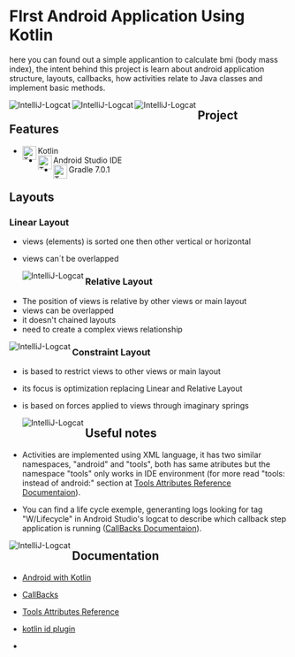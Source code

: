 # FIrst Android Application Using Kotlin

here you can found out a simple applicantion to calculate bmi (body mass index), the intent behind this project is learn about android application structure, layouts, callbacks, how activities relate to Java classes and implement basic methods.

<div> <img align="left" alt="IntelliJ-Logcat" src="https://lh3.googleusercontent.com/bsm1mRj9_jdmvBq6PQdlbpwVSQj_RKxAPpL8ifJLg6wM-Ag0hcd7Tvi_6VJva7HaNM2mpbuLq3LgiZv0CmpYKtakaxrYBdb6pKBj2PoKZlMUvYIMcRCQamDiCE1E0dl9hcVWr2xJDZXR5WbPQopV8Vwdf4i6_1xRfQh1kxnDhnln6nP2HxakQQvTmnLAwV7R7d48l-LQUBXZYmpcVpLNo26D5JWB1h_JEvfy74uRkn9ErlV5ODYrxKt97_CDLWRvuBI6aM-TbCuLu1eujXrHQq3btI7OMppGbR5XSW597VfPrEC0EQc9K8y_dZSbsMGKamC5I5VpB3Vamd4kshT1LmIvsYUy-K8OxYsdJYMpxIARH7nFZt8S8odkWjzxMwHmiKlD6u93RcZmLbh4WRVIWYgd0cTbi4IFWyr6_CMASSMJoDgXHDQrpcz0MdaOwQ9GnHJxMQl2rKT1nffIxije6QvbyiCHSvsRXvexzWPnoj2IttXZoHGzGOXzpqeRHT1MQFx1FKGxISdj9pRhlARh41hA2j8gIjqqKMTynJpayhz5F1qFF4hSyb80VZMrEGLetsNTOvRWSyTRrWb_xR8OIpz4aq52a8cC65K9UvlFd5JS0Wui-6WcpzI7tpMysHY3JgY4ESEs6mTOP1sf87Q-34S5t0NxR2obf-3jhYpwP6ntEoYGDpXWTZU0YGFpKS_kFlB90jSyir_JDZdlA3hXfnaf=w252-h516-no?authuser=0"><img align="left" alt="IntelliJ-Logcat" src="https://lh3.googleusercontent.com/jyD_mSJ_uWAqx3GsM-kCEogNpOZ28mQq_8tXZ1qjHpN4dzMwUfMSxKpWhO0NcuTJd_5GreC6TRZNxPdhZ99iMKpq0psaZ2qIb4IvYO0esqF2llMCnHICdNAQkPmDMyqDG5i9ZxecSnwA8AfOftN0L-W7TBTs6ZzPWHZPEVvH_ktnwEqfcF4Rv-El12oerds2wpNTrS8LAgSUPLIcxqyY1ORBPXlIQNvtqCvDQo6LlzU_pl1mzYr5N7-r3OzINa5y0x_8yZg3_8eNPfy8yM10xhTTKy0c205mCeyR9qnZG2KiuX5WowHwnatr4vNfYlW0rA5lwjnka4GBi3sYrkijXqOvEAycb-MOp1_IMoAZSaAVdi-fpcEpJxJTkCo4fNNpDww7r8f0E-4c_69qfuDH8VwUh5vghBCSwozubQyzn-3pRO2e2lG-xjOI5yBVTyDL0J60scmI7gDH2kK6qFyaMM9oVqyUNH7IUHnz6a4y4GvYqlV5vH0zmFOwZljnGjjp2NINWU0JVXfOG8Ex1aktun8BbVNVmZwD9uKZFyM5Owc199-hkmG1uwqi4UqqOJDi0OB486d0kEBZL_pi5TGTKvxssRueZeal2Ewp6o_DBazTZE7JfkCm4JgRO_8Xn3j_H_249fh3GmyvOYeov0902aDDTR3oA6j_I5BDBCsCcumrT-FHQr4kKPLHIiGKiXCKOTFz-AU1yPYt9TtoOI_Ge36S=w252-h516-no?authuser=0"><img align="left" alt="IntelliJ-Logcat" src="https://lh3.googleusercontent.com/TMBaSXpEcADzvDj0eqpxB5Ioqm2MZ3snsLFFVTflQ0FOXeBH_kWNE853bljtFIGs2P63YiH0YQqQMNlczVFRj290ZHgX-km9ljCD88OTxKkEq5uIdfhBqQJk4mfv7UzuMJLtaj-AJh6kc0R9AAXiOUKDrMevA1cr9u9XIDkUp8mLa52snfHtBODqYCWFyrvzzHhPAoF-KR8Qjx0dzfjljb8XDxa0pY7-aiDUW9_ArW0XgV0bN-B7gOCK-wz0m6ua11gLZN-Afg7NlYINzeS-Kro4cTOVRB45qoxX4YJ1TD0pe0wcLNwE5pfwfgkD7alNbBe6jU3FXrgGRi8pPEMQ5Brezew2R5NszpOX5bANUjzCtt-WD9Vrj-x9qHkyKU_SwkmJlNsrNPQDtfHmFj5o6ab4Gu8mlIfO036p43WdrXvKUfXFbg57nUVaDuSTdCBoulldh5dbK6VZGn_KLbRGlEj0DcZXQlrl3eDZKi_93ON9P1hlIN2xPCCMnnjWnDi9oJIzm1PU-NkYJajQl9N5dPSRVa07mOc9rvkMFzrIRSlM2ExrGZsEgyiim1X7-vAUv--6DhgehX6K4xDvg5H6vSe9zF9UxsDUi5zwJeKK662R23A-0K7Q7-jCjmuslO8kFEcY7NSIPCadBYyu6HnUsDQROSLmUg6wsYbepK0g6l_sHS5bvTDQh5LMq9vwz2ypEptoWXpXfL93s7dAQXcRgOcZ=w252-h516-no?authuser=0"></div>























## Project Features

- <div> <img align="left" alt="Trajy-Java" height="25" width="25" src="https://cdn.jsdelivr.net/gh/devicons/devicon/icons/kotlin/kotlin-original.svg"></div> Kotlin 

- <div> <img align="left" alt="Trajy-Java" height="25" width="25" src="https://cdn.jsdelivr.net/gh/devicons/devicon/icons/android/android-plain.svg"></div> Android Studio IDE

- <div> <img align="left" alt="Trajy-Java" height="25" width="25" src="https://cdn.jsdelivr.net/gh/devicons/devicon/icons/gradle/gradle-plain.svg"></div> Gradle 7.0.1

## Layouts

### Linear Layout

- views (elements) is sorted one then other vertical or horizontal

- views can´t be overlapped

  <div> <img align="left" alt="IntelliJ-Logcat" src="https://lh3.googleusercontent.com/CbNhg4Jvt5VsucXb8Ue-lIlFemOzOypz-pDDIku19-xYKAzxCg9mu5rYg27NEsmfS_C3RYImJ7WJtUK5i32M4tD1uQRSIyIjmf3Q2S40Yy0DCWh0qNKujOJPN4U-Q89Yu1E7L8e6joUFoQvrYoX1FkaAp9B1mIV_M_19uuNiu1hVM5hW3z7ztY3mVtxF7rYbJ2PI43Kb-_1_hj13a8J3ZFukM2-eWA3BPvhnU2_qOQKLUQFozB8s23rD8YE8eKFuLMUE0MYM3eQSQBMWfare1ma2XGT4tsHL6HRjRhLbaW9_8B0rqlUqBR2cuMcnG2McyEMvXHxUx079NyeFKwsVObCUc08ZwSWMXJL8NO-G0MsQc604u7K7-xDA42DyfYQUwR4aF47D8Fk0TfbK31Rw7mSP4sIx9OAfkitmYgMh7UNi0zFQLCMw29P7ArACJtvSOX3tw2vNifKfBCN2ICvrYSz8NDmfVa0DbKu6bCe3v-rt4rqaAtVPGFRvMxDQGMxJCwgyj-BAPuSBWkej01du_5IWfwfkz9--Lw5uGjM6EjFUFOGJywuKrRQJTHcxEFZqDtsJY3-Uh6i8LBjJdQZVChJOKRGDF5cw1eYo4JuXjfyLCIUpaKiVzIDDssvgXUtC1UTvB_x9tm6xeAZF9Na1lajpqzUnF-KXrK1Ywtz8NxXHSeJTO3gvabGEhrj4VHfq4f9n8CY_s8z2em_QONlAcnfH=w580-h381-no?authuser=0"></div>

















### Relative Layout

- The position of views is relative by other views or main layout
- views can be overlapped
- it doesn't chained layouts
- need to create a complex views relationship

<div> <img align="left" alt="IntelliJ-Logcat" src="https://lh3.googleusercontent.com/C8E83Ci60Dn6se4bvuMcNPLMqDaELwvu0CIugrmr2ppDIugkPYoF4U7SoN1UAPBpf7xa7jO9hb31vXpRiKksO2C9tk7fGTy-yK05UTb3mW4-eFc-cS-lS6bd9yCfOoWetEo5fZiuu5n438hQTklWisqEt9o3I-psDGyGvcJtSQUASlFgXJtJIw1o7pq6p-0jMAUE2fEZD_nqi708uZA2cRrd26Em2OvNyzLt5ERzQT0Fv4W21xpqSVmaIZZw441djwMvg-4NkbCGNkIXvQnFhOJWFjSiLVK67Op3fR6LjLdbzvSALcrLoO-mxxKlRDLs1xs1L_Ax1d-PgPC4JgE4NHb3bBI8-QkuW_ClDv9PG9kDWcoWebZrvdRCVyu_9hsP2Z0g0eq9oaqbC9bnAcdsE8bOM0BK9WWpmvpEFmIpZbowdAfdhOBgypGIQBNS6EmFftPZJ2AXRWWPKhH--GzUuQk6mVl3-0DbVMqshmtL7UvRpl0GM7GXSD1XxZ8cFyNDtJByLA2_3jpZuKVhlQWNQkiIR9R6C3riHLllbeKZ4qXGYSF3CHhj3DUlQliPN9vZDu3JSz6CW5umWBSqs11Y9G-ivU25JXaor9if6kDaZxkd8FyXHSd3DvYpWORhN0nil8ndw3bpHQTJV1iwtLh39u06J9UWoTurWjOFfL9-9qUcKU7E_bEVsG_X_jxk9653jZw8FRILlk1P9PGHL3MzX8m4=w258-h380-no?authuser=0"></div>

















### Constraint Layout

- is based to restrict views to other views or main layout

- its focus is optimization replacing Linear and Relative Layout

- is based on forces applied to views through imaginary springs

  <div> <img align="left" alt="IntelliJ-Logcat" src="https://www.journaldev.com/wp-content/uploads/2018/07/android-constraint-layout-remove-constraints.gif.webp"></div>

















## Useful notes

- Activities are implemented using XML language, it has two similar namespaces, "android" and "tools", both has same atributes but the namespace "tools" only works in IDE environment (for more read "tools: instead of android:" section at [Tools Attributes Reference Documentaion](https://developer.android.com/studio/write/tool-attributes?hl=pt-br)).

- You can find a life cycle exemple, generanting logs looking for tag "W/Lifecycle" in Android Studio's logcat to describe which callback step application is running ([CallBacks Documentaion](https://developer.android.com/guide/components/activities/activity-lifecycle?hl=pt-br)).

<div> <img align="left" alt="IntelliJ-Logcat" src="https://lh3.googleusercontent.com/xb1-P7xE33bNUv8OktqxdZcp-GaS-2qfKZnT-MPH0xKpEwhe9PDqoLj1-EswJuNH7O3QzThB9dCA8vNTdEIAG3HAyYEAVeIEQlzUGQ23TaDBZBMPJ70S-vqBNU9lprIKcGJGPHHTa5d-nw5qwjuUAXKIkfmxj__hN_emAnDczV0zmrvDC4XkG7jYMYBfl3cZDblulqmwEwuywNya9ibIJOlC41U_g97g2BpsE_oiPco1ibeREW1UHzxxHxWP0gmBcG059H5Lr1oA_W5yF5AauSE2GCtdF4mUy1Za7n_t7xFNb2DQC0tHq3LFLtoUjt1SSpKUrjCtT1BmI6BapXZlZocfUcY97Xusdm-sSEs0sQhkEe50QzYOqPsdYqYZ8Hk-vCRC9zGbir_sBfgTbOHLAJvr8F7DR7G-FXo8SnmwXov8oIPypMf_c7vcSo16oUKlbYK5dzFwtkNBWkehcvP2SOcUaXv-Qceb3i5rD85VsZS2zKgmveAynztTL2FTjioSj0NUpsidUjGAsK-bpxQ24cKeAdi4HEGufboDM1qAJQy2qUc3AHbpIAVGtudStZElKY6yXlxIf-Ao75YgAjqpcGLH--8pEMmLmNng4kwwMvuBqgims0BQz0J1HSZKJIaIiJFr3eGJGi7IaOksJAuFru8Tu3_5Bl5VXVSAdcEl0oWlyIIFGddQ82QNAyUbF3drWGs1ipuzdjvv5fcaoikgJgrH=w1366-h215-no?authuser=0"></div>









## Documentation

- [Android with Kotlin](https://developer.android.com/kotlin/first)

- [CallBacks](https://developer.android.com/guide/components/activities/activity-lifecycle?hl=pt-br)

- [Tools Attributes Reference](https://developer.android.com/studio/write/tool-attributes?hl=pt-br)

- [kotlin id plugin](https://antonioleiva.com/kotlin-android-extensions/)

  

- 





